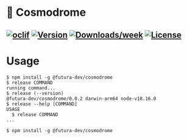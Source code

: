 # 🚀 Cosmodrome

[![oclif](https://img.shields.io/badge/cli-oclif-brightgreen.svg)](https://oclif.io)
[![Version](https://img.shields.io/npm/v/oclif-hello-world.svg)](https://www.npmjs.com/package/@futura-dev/cosmodrome)
[![Downloads/week](https://img.shields.io/npm/dw/oclif-hello-world.svg)](https://npmjs.org/package/oclif-hello-world)
[![License](https://img.shields.io/npm/l/oclif-hello-world.svg)](https://github.com/oclif/hello-world/blob/main/package.json)
---
<!-- tocstop -->
# Usage
<!-- usage -->
```sh-session
$ npm install -g @futura-dev/cosmodrome
$ release COMMAND
running command...
$ release (--version)
@futura-dev/cosmodrome/0.0.2 darwin-arm64 node-v18.16.0
$ release --help [COMMAND]
USAGE
  $ release COMMAND
...
```
<!-- usagestop -->
```sh-session
$ npm install -g @futura-dev/cosmodrome
